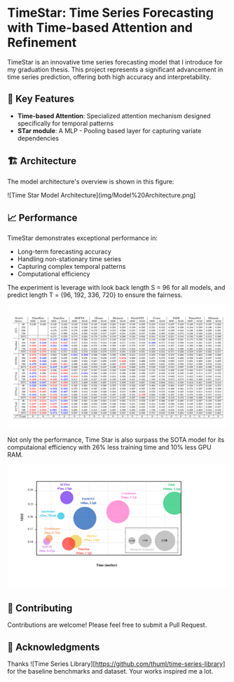 # TimeStar: Time Series Forecasting with Time-based Attention and Refinement

TimeStar is an innovative time series forecasting model that I introduce for my graduation thesis. This project represents a significant advancement in time series prediction, offering both high accuracy and interpretability.

## 🌟 Key Features

- **Time-based Attention**: Specialized attention mechanism designed specifically for temporal patterns
- **STar module**: A MLP - Pooling based layer for capturing variate dependencies

## 🏗️ Architecture

The model architecture's overview is shown in this figure:

![Time Star Model Architecture](img/Model%20Architecture.png]

## 📈 Performance

TimeStar demonstrates exceptional performance in:

- Long-term forecasting accuracy
- Handling non-stationary time series
- Capturing complex temporal patterns
- Computational efficiency

The experiment is leverage with look back length S = 96 for all models, and predict length T = {96, 192, 336, 720} to ensure the fairness.

![Full result](img/Final%20result.svg)

Not only the performance, Time Star is also surpass the SOTA model for its computaional efficiency with 26% less training time and 10% less GPU RAM.

![Time and space complexity](img/Time%20%20performance%20chart.svg)

## 🤝 Contributing

Contributions are welcome! Please feel free to submit a Pull Request.

## 🙏 Acknowledgments

Thanks ![Time Series Library][https://github.com/thuml/time-series-library] for the baseline benchmarks and dataset. Your works inspired me a lot.
